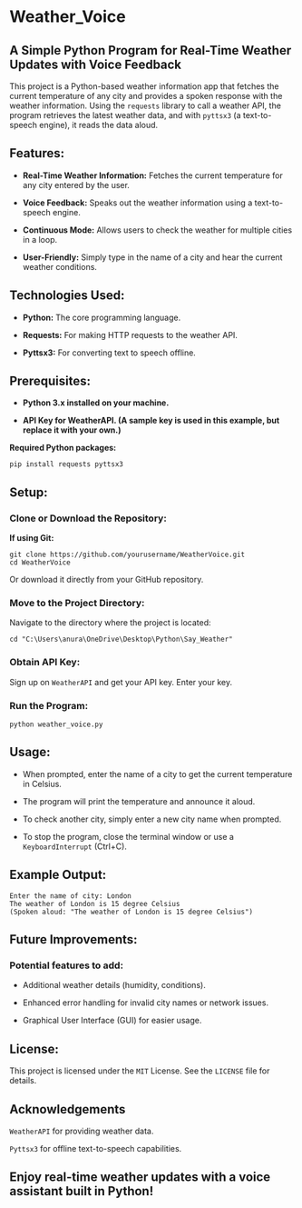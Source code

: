 # Weather_Voice

## A Simple Python Program for Real-Time Weather Updates with Voice Feedback

This project is a Python-based weather information app that fetches the current temperature of any city and provides a spoken response with the weather information. Using the `requests` library to call a weather API, the program retrieves the latest weather data, and with `pyttsx3` (a text-to-speech engine), it reads the data aloud.

## Features:

- **Real-Time Weather Information:**  Fetches the current temperature for any city entered by the user.

- **Voice Feedback:**  Speaks out the weather information using a text-to-speech engine.

- **Continuous Mode:**  Allows users to check the weather for multiple cities in a loop.

- **User-Friendly:** Simply type in the name of a city and hear the current weather conditions.

## Technologies Used:

- **Python:**  The core programming language.

- **Requests:** For making HTTP requests to the weather API.

- **Pyttsx3:**  For converting text to speech offline.

## Prerequisites:

- **Python 3.x installed on your machine.**

- **API Key for WeatherAPI. (A sample key is used in this example, but replace it with your own.)**

**Required Python packages:** 

    pip install requests pyttsx3

## Setup:

### Clone or Download the Repository:

**If using Git:**

    git clone https://github.com/yourusername/WeatherVoice.git
    cd WeatherVoice
    
Or download it directly from your GitHub repository.

### Move to the Project Directory:

Navigate to the directory where the project is located:

    cd "C:\Users\anura\OneDrive\Desktop\Python\Say_Weather"
  
### Obtain API Key:

Sign up on `WeatherAPI` and get your API key. Enter your key.

### Run the Program:

    python weather_voice.py
    
## Usage:

- When prompted, enter the name of a city to get the current temperature in Celsius.

- The program will print the temperature and announce it aloud.

- To check another city, simply enter a new city name when prompted.

- To stop the program, close the terminal window or use a `KeyboardInterrupt` (Ctrl+C).

## Example Output:

    Enter the name of city: London
    The weather of London is 15 degree Celsius
    (Spoken aloud: "The weather of London is 15 degree Celsius")

## Future Improvements:

### Potential features to add:

- Additional weather details (humidity, conditions).

- Enhanced error handling for invalid city names or network issues.

- Graphical User Interface (GUI) for easier usage.

## License:

This project is licensed under the `MIT` License. See the `LICENSE` file for details.

## Acknowledgements

`WeatherAPI` for providing weather data.

`Pyttsx3` for offline text-to-speech capabilities.

## Enjoy real-time weather updates with a voice assistant built in Python!
